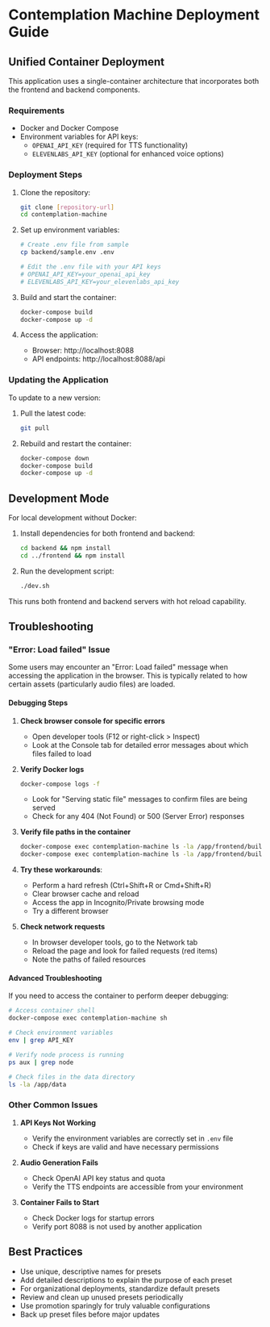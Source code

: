# Contemplation Machine Deployment Guide

## Unified Container Deployment

This application uses a single-container architecture that incorporates both the frontend and backend components.

### Requirements

- Docker and Docker Compose
- Environment variables for API keys:
  - `OPENAI_API_KEY` (required for TTS functionality)
  - `ELEVENLABS_API_KEY` (optional for enhanced voice options)

### Deployment Steps

1. Clone the repository:
   ```bash
   git clone [repository-url]
   cd contemplation-machine
   ```

2. Set up environment variables:
   ```bash
   # Create .env file from sample
   cp backend/sample.env .env
   
   # Edit the .env file with your API keys
   # OPENAI_API_KEY=your_openai_api_key
   # ELEVENLABS_API_KEY=your_elevenlabs_api_key
   ```

3. Build and start the container:
   ```bash
   docker-compose build
   docker-compose up -d
   ```

4. Access the application:
   - Browser: http://localhost:8088
   - API endpoints: http://localhost:8088/api

### Updating the Application

To update to a new version:

1. Pull the latest code:
   ```bash
   git pull
   ```

2. Rebuild and restart the container:
   ```bash
   docker-compose down
   docker-compose build
   docker-compose up -d
   ```

## Development Mode

For local development without Docker:

1. Install dependencies for both frontend and backend:
   ```bash
   cd backend && npm install
   cd ../frontend && npm install
   ```

2. Run the development script:
   ```bash
   ./dev.sh
   ```

This runs both frontend and backend servers with hot reload capability.

## Troubleshooting

### "Error: Load failed" Issue

Some users may encounter an "Error: Load failed" message when accessing the application in the browser. This is typically related to how certain assets (particularly audio files) are loaded.

#### Debugging Steps

1. **Check browser console for specific errors**
   - Open developer tools (F12 or right-click > Inspect)
   - Look at the Console tab for detailed error messages about which files failed to load

2. **Verify Docker logs**
   ```bash
   docker-compose logs -f
   ```
   - Look for "Serving static file" messages to confirm files are being served
   - Check for any 404 (Not Found) or 500 (Server Error) responses

3. **Verify file paths in the container**
   ```bash
   docker-compose exec contemplation-machine ls -la /app/frontend/build
   docker-compose exec contemplation-machine ls -la /app/frontend/build/sounds
   ```

4. **Try these workarounds**:
   - Perform a hard refresh (Ctrl+Shift+R or Cmd+Shift+R)
   - Clear browser cache and reload
   - Access the app in Incognito/Private browsing mode
   - Try a different browser

5. **Check network requests**
   - In browser developer tools, go to the Network tab
   - Reload the page and look for failed requests (red items)
   - Note the paths of failed resources

#### Advanced Troubleshooting

If you need to access the container to perform deeper debugging:

```bash
# Access container shell
docker-compose exec contemplation-machine sh

# Check environment variables
env | grep API_KEY

# Verify node process is running
ps aux | grep node

# Check files in the data directory
ls -la /app/data
```

### Other Common Issues

1. **API Keys Not Working**
   - Verify the environment variables are correctly set in `.env` file
   - Check if keys are valid and have necessary permissions

2. **Audio Generation Fails**
   - Check OpenAI API key status and quota
   - Verify the TTS endpoints are accessible from your environment

3. **Container Fails to Start**
   - Check Docker logs for startup errors
   - Verify port 8088 is not used by another application

## Best Practices

- Use unique, descriptive names for presets
- Add detailed descriptions to explain the purpose of each preset
- For organizational deployments, standardize default presets
- Review and clean up unused presets periodically
- Use promotion sparingly for truly valuable configurations
- Back up preset files before major updates